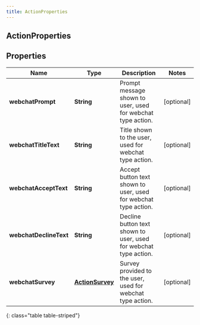```yaml
---
title: ActionProperties
---
```

## ActionProperties


## Properties

| Name | Type | Description | Notes |
| ------------ | ------------- | ------------- | ------------- |
| **webchatPrompt** | <!----><!---->**String**<!----> | Prompt message shown to user, used for webchat type action. |  [optional] |
| **webchatTitleText** | <!----><!---->**String**<!----> | Title shown to the user, used for webchat type action. |  [optional] |
| **webchatAcceptText** | <!----><!---->**String**<!----> | Accept button text shown to user, used for webchat type action. |  [optional] |
| **webchatDeclineText** | <!----><!---->**String**<!----> | Decline button text shown to user, used for webchat type action. |  [optional] |
| **webchatSurvey** | <!----><!---->[**ActionSurvey**](ActionSurvey.html)<!----> | Survey provided to the user, used for webchat type action. |  [optional] |
{: class="table table-striped"}



